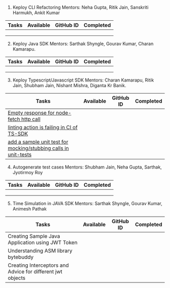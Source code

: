1. Keploy CLI Refactoring
Mentors: Neha Gupta, Ritik Jain, Sanskriti Harmukh, Ankit Kumar

| Tasks | Available | GitHub ID | Completed |
|-------|-----------|-----------|-----------|
|       |           |           |           |
|       |           |           |           |
|       |           |           |           |

2. Keploy Java SDK
Mentors: Sarthak Shyngle, Gourav Kumar, Charan Kamarapu.

| Tasks | Available | GitHub ID | Completed |
|-------|-----------|-----------|-----------|
|       |           |           |           |
|       |           |           |           |
|       |           |           |           |

3. Keploy Typescript/Javascript SDK
Mentors: Charan Kamarapu, Ritik Jain, Shubham Jain, Nishant Mishra, Diganta Kr Banik.

| Tasks | Available | GitHub ID | Completed |
|-------|-----------|-----------|-----------|
| [Empty response for node-fetch http call](https://github.com/keploy/typescript-sdk/issues/49)      |           |           |           |
| [linting action is failing in CI of TS-SDK](https://github.com/keploy/typescript-sdk/issues/50)       |           |           |           |
| [add a sample unit test for mocking/stubbing calls in unit-tests](https://github.com/keploy/samples-typescript/issues/10)      |           |           |           |

4. Autogenerate test cases
Mentors: Shubham Jain, Neha Gupta, Sarthak, Jyotirmoy Roy

| Tasks | Available | GitHub ID | Completed |
|-------|-----------|-----------|-----------|
|       |           |           |           |
|       |           |           |           |
|       |           |           |           |

5. Time Simulation in JAVA SDK
Mentors: Sarthak Shyngle, Gourav Kumar, Animesh Pathak

| Tasks                                            | Available | GitHub ID | Completed |
|--------------------------------------------------|-----------|-----------|-----------|
| Creating Sample Java Application using JWT Token |           |           |           |
| Understanding ASM library bytebuddy              |           |           |           |
| Creating Interceptors and Advice for different jwt objects   |           |           |           |
